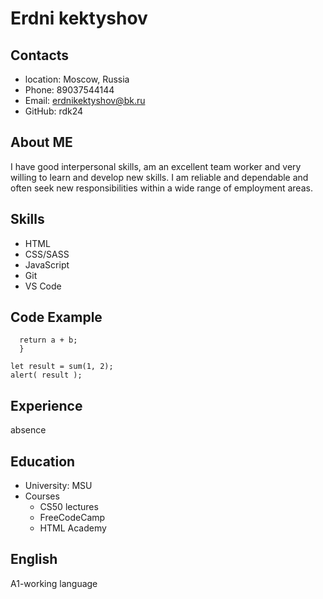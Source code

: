 # Erdni kektyshov
## Contacts
* location: Moscow, Russia
* Phone: 89037544144
* Email: erdnikektyshov@bk.ru
* GitHub: rdk24
## About ME
I have good interpersonal skills, am an excellent team worker and very willing to learn and develop new skills.
I am reliable and dependable and often seek new responsibilities within a wide range of employment areas.
## Skills
* HTML
* CSS/SASS
* JavaScript
* Git
* VS Code
## Code Example
```function sum(a, b) {
  return a + b;
  }

let result = sum(1, 2);
alert( result );
```
## Experience
absence
## Education
* University: MSU
* Courses
	* CS50 lectures
	* FreeCodeCamp
	* HTML Academy
## English
A1-working language